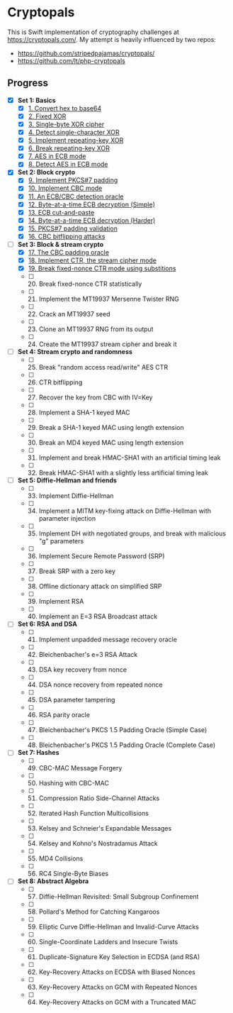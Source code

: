 # Cryptopals

This is Swift implementation of cryptography challenges at https://cryptopals.com/. My attempt is heavily influenced by two repos: 
* https://github.com/stripedpajamas/cryptopals/
* https://github.com/lt/php-cryptopals


## Progress

- [x] **Set 1: Basics**
  - [x] [1. Convert hex to base64](Sources/Cryptopals/Set1/Challenge1.swift)
  - [x] [2. Fixed XOR](Sources/Cryptopals/Set1/Challenge2.swift)
  - [x] [3. Single-byte XOR cipher](Sources/Cryptopals/Set1/Challenge3.swift)
  - [x] [4. Detect single-character XOR](Sources/Cryptopals/Set1/Challenge4.swift)
  - [x] [5. Implement repeating-key XOR](Sources/Cryptopals/Set1/Challenge5.swift)
  - [x] [6. Break repeating-key XOR](Sources/Cryptopals/Set1/Challenge6.swift)
  - [x] [7. AES in ECB mode](Sources/Cryptopals/Set1/Challenge7.swift)
  - [x] [8. Detect AES in ECB mode](Sources/Cryptopals/Set1/Challenge8.swift)
- [x] **Set 2: Block crypto**
  - [x] [9. Implement PKCS#7 padding](Sources/Cryptopals/Set2/Challenge9.swift)
  - [x] [10. Implement CBC mode](Sources/Cryptopals/Set2/Challenge10.swift)
  - [x] [11. An ECB/CBC detection oracle](Sources/Cryptopals/Set2/Challenge11.swift)
  - [x] [12. Byte-at-a-time ECB decryption (Simple)](Sources/Cryptopals/Set2/Challenge12.swift)
  - [x] [13. ECB cut-and-paste](Sources/Cryptopals/Set2/Challenge13.swift)
  - [x] [14. Byte-at-a-time ECB decryption (Harder)](Sources/Cryptopals/Set2/Challenge14.swift)
  - [x] [15. PKCS#7 padding validation](Sources/Cryptopals/Set2/Challenge15.swift)
  - [x] [16. CBC bitflipping attacks](Sources/Cryptopals/Set2/Challenge16.swift)
- [ ] **Set 3: Block & stream crypto**
  - [x] [17. The CBC padding oracle](Sources/Cryptopals/Set3/Challenge17.swift)
  - [x] [18. Implement CTR, the stream cipher mode](Sources/Cryptopals/Set3/Challenge18.swift)
  - [x] [19. Break fixed-nonce CTR mode using substitions](Sources/Cryptopals/Set3/Challenge19.swift)
  - [ ] 20. Break fixed-nonce CTR statistically
  - [ ] 21. Implement the MT19937 Mersenne Twister RNG
  - [ ] 22. Crack an MT19937 seed
  - [ ] 23. Clone an MT19937 RNG from its output
  - [ ] 24. Create the MT19937 stream cipher and break it
- [ ] **Set 4: Stream crypto and randomness**
  - [ ] 25. Break "random access read/write" AES CTR
  - [ ] 26. CTR bitflipping
  - [ ] 27. Recover the key from CBC with IV=Key
  - [ ] 28. Implement a SHA-1 keyed MAC
  - [ ] 29. Break a SHA-1 keyed MAC using length extension
  - [ ] 30. Break an MD4 keyed MAC using length extension
  - [ ] 31. Implement and break HMAC-SHA1 with an artificial timing leak
  - [ ] 32. Break HMAC-SHA1 with a slightly less artificial timing leak
- [ ] **Set 5: Diffie-Hellman and friends**
  - [ ] 33. Implement Diffie-Hellman
  - [ ] 34. Implement a MITM key-fixing attack on Diffie-Hellman with parameter injection
  - [ ] 35. Implement DH with negotiated groups, and break with malicious "g" parameters
  - [ ] 36. Implement Secure Remote Password (SRP)
  - [ ] 37. Break SRP with a zero key
  - [ ] 38. Offline dictionary attack on simplified SRP
  - [ ] 39. Implement RSA
  - [ ] 40. Implement an E=3 RSA Broadcast attack
- [ ] **Set 6: RSA and DSA**
  - [ ] 41. Implement unpadded message recovery oracle
  - [ ] 42. Bleichenbacher's e=3 RSA Attack
  - [ ] 43. DSA key recovery from nonce
  - [ ] 44. DSA nonce recovery from repeated nonce
  - [ ] 45. DSA parameter tampering
  - [ ] 46. RSA parity oracle
  - [ ] 47. Bleichenbacher's PKCS 1.5 Padding Oracle (Simple Case)
  - [ ] 48. Bleichenbacher's PKCS 1.5 Padding Oracle (Complete Case)
- [ ] **Set 7: Hashes**
  - [ ] 49. CBC-MAC Message Forgery
  - [ ] 50. Hashing with CBC-MAC
  - [ ] 51. Compression Ratio Side-Channel Attacks
  - [ ] 52. Iterated Hash Function Multicollisions
  - [ ] 53. Kelsey and Schneier's Expandable Messages
  - [ ] 54. Kelsey and Kohno's Nostradamus Attack
  - [ ] 55. MD4 Collisions
  - [ ] 56. RC4 Single-Byte Biases
- [ ] **Set 8: Abstract Algebra**
  - [ ] 57. Diffie-Hellman Revisited: Small Subgroup Confinement
  - [ ] 58. Pollard's Method for Catching Kangaroos
  - [ ] 59. Elliptic Curve Diffie-Hellman and Invalid-Curve Attacks
  - [ ] 60. Single-Coordinate Ladders and Insecure Twists
  - [ ] 61. Duplicate-Signature Key Selection in ECDSA (and RSA)
  - [ ] 62. Key-Recovery Attacks on ECDSA with Biased Nonces
  - [ ] 63. Key-Recovery Attacks on GCM with Repeated Nonces
  - [ ] 64. Key-Recovery Attacks on GCM with a Truncated MAC
